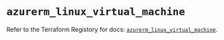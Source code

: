# `azurerm_linux_virtual_machine`

Refer to the Terraform Registory for docs: [`azurerm_linux_virtual_machine`](https://registry.terraform.io/providers/hashicorp/azurerm/3.76.0/docs/resources/linux_virtual_machine).
